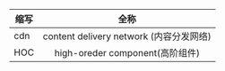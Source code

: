 | 缩写 |                  全称                   |
| ---- | :-------------------------------------: |
| cdn  | content delivery network (内容分发网络) |
| HOC  |     high-oreder component(高阶组件)     |

